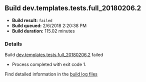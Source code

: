 ## Build dev.templates.tests.full_20180206.2
- **Build result:** `failed`
- **Build queued:** 2/6/2018 2:20:38 PM
- **Build duration:** 115.02 minutes
### Details
Build [dev.templates.tests.full_20180206.2](https://winappstudio.visualstudio.com/web/build.aspx?pcguid=a4ef43be-68ce-4195-a619-079b4d9834c2&builduri=vstfs%3a%2f%2f%2fBuild%2fBuild%2f24883) failed

+ Process completed with exit code 1.

Find detailed information in the [build log files](https://uwpctdiags.blob.core.windows.net/buildlogs/dev.templates.tests.full_20180206.2_logs.zip)

